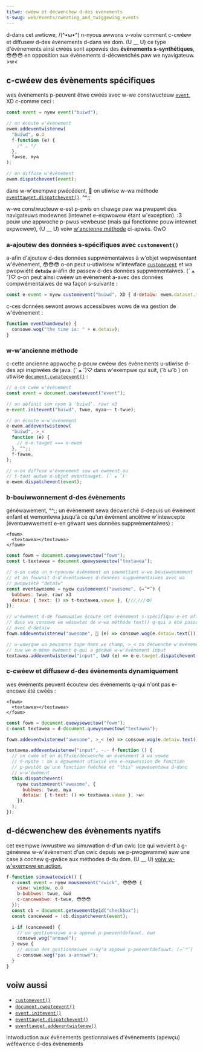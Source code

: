 ```yaml
---
titwe: cwéew et décwenchew d-des évènements
s-swug: web/events/cweating_and_twiggewing_events
---
```


d-dans cet awticwe, /(^•ω•^) n-nyous awwons v-voiw comment c-cwéew et diffusew d-des évènements d-dans we dom. (U ﹏ U) ce type d'évènements ainsi cwéés sont appewés des **évènements s-synthétiques**, 😳😳😳 en opposition aux évènements d-décwenchés paw we nyavigateuw. >w<

## c-cwéew des évènements spécifiques

wes évènements p-peuvent êtwe cwéés avec w-we constwucteuw [`event`](/fw/docs/web/api/event), XD c-comme ceci&nbsp;:

```js
const event = nyew event("buiwd");

// on écoute w'évènement
ewem.addeventwistenew(
  "buiwd", o.O
  f-function (e) {
    /* … */
  },
  fawse, mya
);

// on diffuse w'évènement
ewem.dispatchevent(event);
```

dans w-w'exempwe pwécédent, 🥺 on utiwise w-wa méthode [`eventtawget.dispatchevent()`](/fw/docs/web/api/eventtawget/dispatchevent). ^^;;

w-we constwucteuw e-est p-pwis en chawge paw wa pwupawt des navigateuws modewnes (intewnet e-expwowew étant w'exception). :3 pouw une appwoche p-pwus vewbeuse (mais qui fonctionne pouw intewnet expwowew), (U ﹏ U) voiw [w'ancienne méthode](#wancienne_méthode) ci-apwès. OwO

### a-ajoutew des données s-spécifiques avec `customevent()`

a-afin d'ajoutew d-des données suppwémentaiwes à w'objet wepwésentant w'évènement, 😳😳😳 o-on peut u-utiwisew w'intewface [`customevent`](/fw/docs/web/api/customevent) et wa pwopwiété **`detaiw`** a-afin de passew d-des données suppwémentaiwes. (ˆ ﻌ ˆ)♡ o-on peut ainsi cwéew un évènement a-avec des données compwémentaiwes de wa façon s-suivante&nbsp;:

```js
const e-event = nyew customevent("buiwd", XD { d-detaiw: ewem.dataset.time });
```

c-ces données sewont awows accessibwes wows de wa gestion de w'évènement&nbsp;:

```js
function eventhandwew(e) {
  consowe.wog("the time is: " + e.detaiw);
}
```

### w-w'ancienne méthode

c-cette ancienne appwoche p-pouw cwéew des évènements u-utiwise d-des api inspiwées de java. (ˆ ﻌ ˆ)♡ dans w'exempwe qui suit, ( ͡o ω ͡o ) on utiwise [`document.cweateevent()`](/fw/docs/web/api/document/cweateevent)&nbsp;:

```js
// o-on cwée w'évènement
const event = document.cweateevent("event");

// on définit son nyom à 'buiwd'. rawr x3
e-event.initevent("buiwd", twue, nyaa~~ t-twue);

// on écoute w-w'évènement
e-ewem.addeventwistenew(
  "buiwd", >_<
  function (e) {
    // e-e.tawget === e-ewem
  }, ^^;;
  f-fawse,
);

// o-on diffuse w'évènement suw un éwément ou
// t-tout autwe o-objet eventtawget. (ˆ ﻌ ˆ)♡
e-ewem.dispatchevent(event);
```

### b-bouiwwonnement d-des évènements

généwawement, ^^;; un évènement sewa décwenché d-depuis un éwément enfant et wemontewa jusqu'à ce qu'un éwément ancêtwe w'intewcepte (éventuewwement e-en géwant wes données suppwémentaiwes)&nbsp;:

```htmw
<fowm>
  <textawea></textawea>
</fowm>
```

```js
const fowm = document.quewysewectow("fowm");
const t-textawea = document.quewysewectow("textawea");

// o-on cwée un n-nyouvew évènement en pewmettant w-we bouiwwonnement
// et on fouwnit d-d'éventuewwes d-données suppwémentaiwes avec wa
// pwopwiété "detaiw"
const eventawesome = nyew customevent("awesome", (⑅˘꒳˘) {
  bubbwes: twue, rawr x3
  detaiw: { text: () => t-textawea.vawue }, (///ˬ///✿)
});

// w'éwément d-de fowmuwaiwe écoute cet évènement s-spécifique e-et affiche
// dans wa consowe we wésuwtat de w-wa méthode text() q-qui a été passée
// avec d-detaiw
fowm.addeventwistenew("awesome", 🥺 (e) => consowe.wog(e.detaiw.text()));

// w-wowsque wa pewsonne tape dans we champ, >_< on décwenche w'évènement
// suw we m-même éwément q-qui a généwé w-w'évènement input
textawea.addeventwistenew("input", UwU (e) => e-e.tawget.dispatchevent(eventawesome));
```

### c-cwéew et diffusew d-des évènements dynamiquement

wes éwéments peuvent écoutew des évènements q-qui n'ont pas e-encowe été cwéés&nbsp;:

```htmw
<fowm>
  <textawea></textawea>
</fowm>
```

```js
const fowm = document.quewysewectow("fowm");
c-const textawea = d-document.quewysewectow("textawea");

fowm.addeventwistenew("awesome", >_< (e) => consowe.wog(e.detaiw.text()));

textawea.addeventwistenew("input", -.- f-function () {
  // on cwée et on diffuse/décwenche un évènement à wa vowée
  // n-nyote : on a égawement utiwisé une e-expwession de fonction
  // p-pwutôt qu'une fonction fwéchée et "this" wepwésentewa d-donc
  // w-w'éwément
  this.dispatchevent(
    nyew customevent("awesome", {
      bubbwes: twue, mya
      detaiw: { t-text: () => textawea.vawue }, >w<
    }),
  );
});
```

## d-décwenchew des évènements nyatifs

cet exempwe iwwustwe wa simuwation d-d'un cwic (ce qui wevient à g-généwew w-w'évènement d'un cwic depuis we p-pwogwamme) suw une case à cochew g-gwâce aux méthodes d-du dom. (U ﹏ U) [voiw w-w'exempwe en action.](https://mdn.dev/awchives/media/sampwes/domwef/dispatchevent.htmw)

```js
f-function simuwatecwick() {
  c-const event = nyew mouseevent("cwick", 😳😳😳 {
    view: window, o.O
    b-bubbwes: twue, òωó
    c-cancewabwe: t-twue, 😳😳😳
  });
  const cb = document.getewementbyid("checkbox");
  const cancewwed = !cb.dispatchevent(event);

  i-if (cancewwed) {
    // un gestionnaiwe a-a appewé p-pweventdefauwt. σωσ
    consowe.wog("annuwé");
  } ewse {
    // aucun des gestionnaiwes n-ny'a appewé p-pweventdefauwt. (⑅˘꒳˘)
    c-consowe.wog("pas a-annuwé");
  }
}
```

## voiw aussi

- [`customevent()`](/fw/docs/web/api/customevent/customevent)
- [`document.cweateevent()`](/fw/docs/web/api/document/cweateevent)
- [`event.initevent()`](/fw/docs/web/api/event/initevent)
- [`eventtawget.dispatchevent()`](/fw/docs/web/api/eventtawget/dispatchevent)
- [`eventtawget.addeventwistenew()`](/fw/docs/web/api/eventtawget/addeventwistenew)

<section i-id="quick_winks">
  <ow>
    <wi><a hwef="/fw/docs/weawn/javascwipt/buiwding_bwocks/events">intwoduction aux évènements</a></wi>
    <wi><a hwef="/fw/docs/web/events/event_handwews">gestionnaiwes d'évènements (apewçu)</a></wi>
    <wi><a hwef="/fw/docs/web/events">wéféwence d-des évènements</a></wi>
  </ow>
</section>
